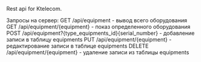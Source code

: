 Rest api for Ktelecom.

Запросы на сервер:
GET /api/equipment - вывод всего оборудования
GET /api/equipment/{equipment} - показ определенного оборудования
POST /api/equipment?{type_equipments_id}{serial_number} - добавление записи в таблицу equipments
PUT /api/equipment/{equipment} - редактирование записи в таблице equipments
DELETE /api/equipment/{equipment} - удаление записи из таблицы equipments
